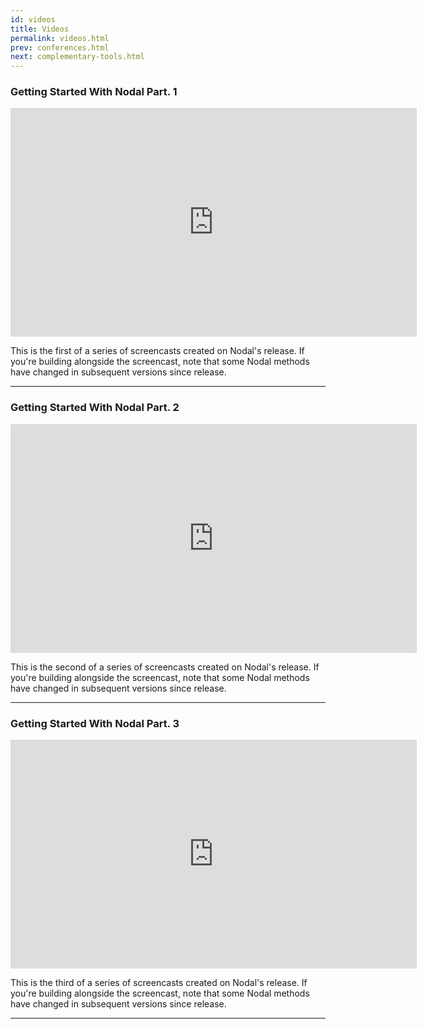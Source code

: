 ```yaml
---
id: videos
title: Videos
permalink: videos.html
prev: conferences.html
next: complementary-tools.html
---
```


### Getting Started With Nodal Part. 1

<iframe width="650" height="366" src="https://www.youtube-nocookie.com/embed/IxBXkFbUqtk" frameborder="0" allowfullscreen></iframe>

This is the first of a series of screencasts created on Nodal's release. If you're building alongside the screencast, note that some Nodal methods have changed in subsequent versions since release.

* * *

### Getting Started With Nodal Part. 2

<iframe width="650" height="366" src="https://www.youtube-nocookie.com/embed/IxBXkFbUqtk" frameborder="0" allowfullscreen></iframe>

This is the second of a series of screencasts created on Nodal's release. If you're building alongside the screencast, note that some Nodal methods have changed in subsequent versions since release.

* * *

### Getting Started With Nodal Part. 3

<iframe width="650" height="366" src="https://www.youtube-nocookie.com/embed/IxBXkFbUqtk" frameborder="0" allowfullscreen></iframe>

This is the third of a series of screencasts created on Nodal's release. If you're building alongside the screencast, note that some Nodal methods have changed in subsequent versions since release.

* * *
